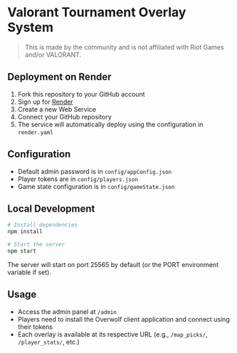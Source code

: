 # Valorant Tournament Overlay System

> This is made by the community and is not affiliated with Riot Games and/or VALORANT.

## Deployment on Render

1. Fork this repository to your GitHub account
2. Sign up for [Render](https://render.com/)
3. Create a new Web Service
4. Connect your GitHub repository
5. The service will automatically deploy using the configuration in `render.yaml`

## Configuration

- Default admin password is in `config/appConfig.json`
- Player tokens are in `config/players.json`
- Game state configuration is in `config/gameState.json`

## Local Development

```bash
# Install dependencies
npm install

# Start the server
npm start
```

The server will start on port 25565 by default (or the PORT environment variable if set).

## Usage

- Access the admin panel at `/admin`
- Players need to install the Overwolf client application and connect using their tokens
- Each overlay is available at its respective URL (e.g., `/map_picks/`, `/player_stats/`, etc.) 